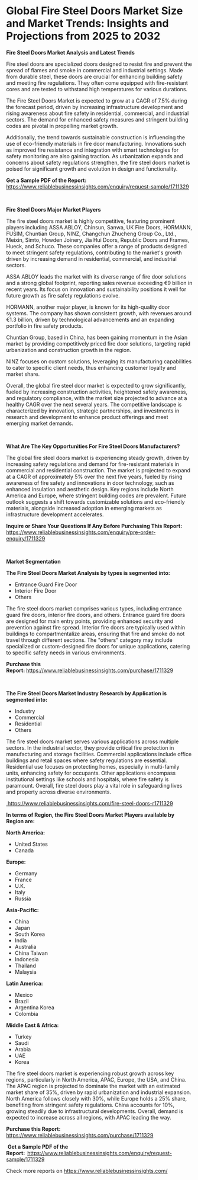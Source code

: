 <p><h1>Global Fire Steel Doors Market Size and Market Trends: Insights and Projections from 2025 to 2032</h1></p><p><strong>Fire Steel Doors Market Analysis and Latest Trends</strong></p>
<p><p>Fire steel doors are specialized doors designed to resist fire and prevent the spread of flames and smoke in commercial and industrial settings. Made from durable steel, these doors are crucial for enhancing building safety and meeting fire regulations. They often come equipped with fire-resistant cores and are tested to withstand high temperatures for various durations.</p><p>The Fire Steel Doors Market is expected to grow at a CAGR of 7.5% during the forecast period, driven by increasing infrastructure development and rising awareness about fire safety in residential, commercial, and industrial sectors. The demand for enhanced safety measures and stringent building codes are pivotal in propelling market growth. </p><p>Additionally, the trend towards sustainable construction is influencing the use of eco-friendly materials in fire door manufacturing. Innovations such as improved fire resistance and integration with smart technologies for safety monitoring are also gaining traction. As urbanization expands and concerns about safety regulations strengthen, the fire steel doors market is poised for significant growth and evolution in design and functionality.</p></p>
<p><strong>Get a Sample PDF of the Report:&nbsp;</strong> <a href="https://www.reliablebusinessinsights.com/enquiry/request-sample/1711329?utm_campaign=3256&utm_medium=2&utm_source=Github&utm_content=ia&utm_term=10042025&utm_id=fire-steel-doors">https://www.reliablebusinessinsights.com/enquiry/request-sample/1711329</a></p>
<p>&nbsp;</p>
<p><strong>Fire Steel Doors Major Market Players</strong></p>
<p><p>The fire steel doors market is highly competitive, featuring prominent players including ASSA ABLOY, Chinsun, Sanwa, UK Fire Doors, HORMANN, FUSIM, Chuntian Group, NINZ, Changchun Zhucheng Group Co., Ltd., Meixin, Simto, Howden Joinery, Jia Hui Doors, Republic Doors and Frames, Hueck, and Schuco. These companies offer a range of products designed to meet stringent safety regulations, contributing to the market's growth driven by increasing demand in residential, commercial, and industrial sectors.</p><p>ASSA ABLOY leads the market with its diverse range of fire door solutions and a strong global footprint, reporting sales revenue exceeding €9 billion in recent years. Its focus on innovation and sustainability positions it well for future growth as fire safety regulations evolve.</p><p>HORMANN, another major player, is known for its high-quality door systems. The company has shown consistent growth, with revenues around €1.3 billion, driven by technological advancements and an expanding portfolio in fire safety products.</p><p>Chuntian Group, based in China, has been gaining momentum in the Asian market by providing competitively priced fire door solutions, targeting rapid urbanization and construction growth in the region. </p><p>NINZ focuses on custom solutions, leveraging its manufacturing capabilities to cater to specific client needs, thus enhancing customer loyalty and market share.</p><p>Overall, the global fire steel door market is expected to grow significantly, fueled by increasing construction activities, heightened safety awareness, and regulatory compliance, with the market size projected to advance at a healthy CAGR over the next several years. The competitive landscape is characterized by innovation, strategic partnerships, and investments in research and development to enhance product offerings and meet emerging market demands.</p></p>
<p>&nbsp;</p>
<p><strong>What Are The Key Opportunities For Fire Steel Doors Manufacturers?</strong></p>
<p><p>The global fire steel doors market is experiencing steady growth, driven by increasing safety regulations and demand for fire-resistant materials in commercial and residential construction. The market is projected to expand at a CAGR of approximately 5% over the next five years, fueled by rising awareness of fire safety and innovations in door technology, such as enhanced insulation and aesthetic design. Key regions include North America and Europe, where stringent building codes are prevalent. Future outlook suggests a shift towards customizable solutions and eco-friendly materials, alongside increased adoption in emerging markets as infrastructure development accelerates.</p></p>
<p><strong>Inquire or Share Your Questions If Any Before Purchasing This Report:</strong> <a href="https://www.reliablebusinessinsights.com/enquiry/pre-order-enquiry/1711329?utm_campaign=3256&utm_medium=2&utm_source=Github&utm_content=ia&utm_term=10042025&utm_id=fire-steel-doors">https://www.reliablebusinessinsights.com/enquiry/pre-order-enquiry/1711329</a></p>
<p>&nbsp;</p>
<p><strong>Market Segmentation</strong></p>
<p><strong>The Fire Steel Doors Market Analysis by types is segmented into:</strong></p>
<p><ul><li>Entrance Guard Fire Door</li><li>Interior Fire Door</li><li>Others</li></ul></p>
<p><p>The fire steel doors market comprises various types, including entrance guard fire doors, interior fire doors, and others. Entrance guard fire doors are designed for main entry points, providing enhanced security and prevention against fire spread. Interior fire doors are typically used within buildings to compartmentalize areas, ensuring that fire and smoke do not travel through different sections. The "others" category may include specialized or custom-designed fire doors for unique applications, catering to specific safety needs in various environments.</p></p>
<p><strong>Purchase this Report:&nbsp;</strong><a href="https://www.reliablebusinessinsights.com/purchase/1711329?utm_campaign=3256&utm_medium=2&utm_source=Github&utm_content=ia&utm_term=10042025&utm_id=fire-steel-doors">https://www.reliablebusinessinsights.com/purchase/1711329</a></p>
<p>&nbsp;</p>
<p><strong>The Fire Steel Doors Market Industry Research by Application is segmented into:</strong></p>
<p><ul><li>Industry</li><li>Commercial</li><li>Residential</li><li>Others</li></ul></p>
<p><p>The fire steel doors market serves various applications across multiple sectors. In the industrial sector, they provide critical fire protection in manufacturing and storage facilities. Commercial applications include office buildings and retail spaces where safety regulations are essential. Residential use focuses on protecting homes, especially in multi-family units, enhancing safety for occupants. Other applications encompass institutional settings like schools and hospitals, where fire safety is paramount. Overall, fire steel doors play a vital role in safeguarding lives and property across diverse environments.</p></p>
<p><a href="https://www.reliablebusinessinsights.com/fire-steel-doors-r1711329?utm_campaign=3256&utm_medium=2&utm_source=Github&utm_content=ia&utm_term=10042025&utm_id=fire-steel-doors">&nbsp;https://www.reliablebusinessinsights.com/fire-steel-doors-r1711329</a></p>
<p><strong>In terms of Region, the Fire Steel Doors Market Players available by Region are:</strong></p>
<p>
    <p> <strong> North America: </strong>
        <ul>
            <li>United States</li>
            <li>Canada</li>
        </ul>
        </p> 
    <p> <strong> Europe: </strong>
        <ul>
            <li>Germany</li>
            <li>France</li>
            <li>U.K.</li>
            <li>Italy</li>
            <li>Russia</li>
        </ul>
        </p> 
    <p> <strong> Asia-Pacific: </strong>
        <ul>
            <li>China</li>
            <li>Japan</li>
            <li>South Korea</li>
            <li>India</li>
            <li>Australia</li>
            <li>China Taiwan</li>
            <li>Indonesia</li>
            <li>Thailand</li>
            <li>Malaysia</li>
        </ul>
        </p> 
    <p> <strong> Latin America: </strong>
        <ul>
            <li>Mexico</li>
            <li>Brazil</li>
            <li>Argentina Korea</li>
            <li>Colombia</li>
        </ul>
        </p> 
    <p> <strong> Middle East & Africa: </strong>
        <ul>
            <li>Turkey</li>
            <li>Saudi</li>
            <li>Arabia</li>
            <li>UAE</li>
            <li>Korea</li>
        </ul>
    </p>
    </p>
<p><p>The fire steel doors market is experiencing robust growth across key regions, particularly in North America, APAC, Europe, the USA, and China. The APAC region is projected to dominate the market with an estimated market share of 35%, driven by rapid urbanization and industrial expansion. North America follows closely with 30%, while Europe holds a 25% share, benefiting from stringent safety regulations. China accounts for 10%, growing steadily due to infrastructural developments. Overall, demand is expected to increase across all regions, with APAC leading the way.</p></p>
<p><strong>Purchase this Report: </strong><a href="https://www.reliablebusinessinsights.com/purchase/1711329?utm_campaign=3256&utm_medium=2&utm_source=Github&utm_content=ia&utm_term=10042025&utm_id=fire-steel-doors">https://www.reliablebusinessinsights.com/purchase/1711329</a></p>
<p>&nbsp;<strong>Get a Sample PDF of the Report:&nbsp;&nbsp;</strong><a href="https://www.reliablebusinessinsights.com/enquiry/request-sample/1711329?utm_campaign=3256&utm_medium=2&utm_source=Github&utm_content=ia&utm_term=10042025&utm_id=fire-steel-doors">https://www.reliablebusinessinsights.com/enquiry/request-sample/1711329</a></p>
<p><strong></strong></p>
<p>Check more reports on <a href="https://www.reliablebusinessinsights.com/?utm_campaign=3256&utm_medium=2&utm_source=Github&utm_content=ia&utm_term=10042025&utm_id=fire-steel-doors">https://www.reliablebusinessinsights.com/</a></p>